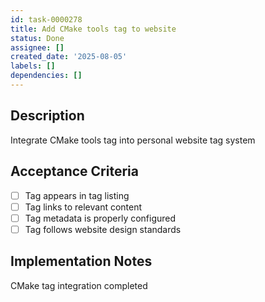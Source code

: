 ```yaml
---
id: task-0000278
title: Add CMake tools tag to website
status: Done
assignee: []
created_date: '2025-08-05'
labels: []
dependencies: []
---
```


## Description

Integrate CMake tools tag into personal website tag system

## Acceptance Criteria

- [ ] Tag appears in tag listing
- [ ] Tag links to relevant content
- [ ] Tag metadata is properly configured
- [ ] Tag follows website design standards

## Implementation Notes

CMake tag integration completed

